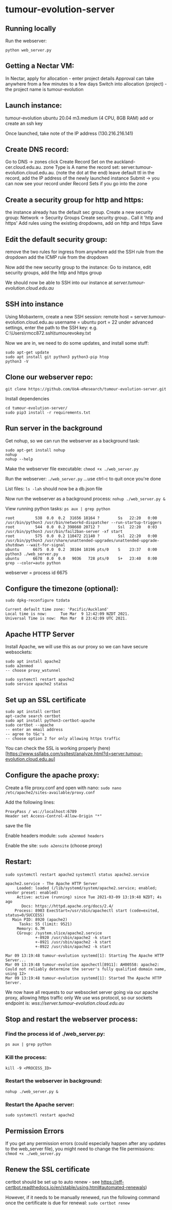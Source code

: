 # tumour-evolution-server

## Running locally
Run the webserver:

`python web_server.py`

## Getting a Nectar VM:
In Nectar, apply for allocation - enter project details
Approval can take anywhere from a few minutes to a few days
Switch into allocation (project) - the project name is tumour-evolution

## Launch instance:
tumour-evolution
ubuntu 20.04
m3.medium (4 CPU, 8GB RAM)
add or create an ssh key

Once launched, take note of the IP address (130.216.216.141)

## Create DNS record:
Go to DNS -> zones
click Create Record Set on the auckland-cer.cloud.edu.au. zone
Type is A
name the record set: server.tumour-evolution.cloud.edu.au. (note the dot at the end)
leave default ttl
in the record, add the IP address of the newly launched instance
Submit
-> you can now see your record under Record Sets if you go into the zone

## Create a security group for http and https:
the instance already has the default sec group.
Create a new security group: Network -> Security Groups
Create security group..
Call it 'http and https'
Add rules using the existing dropdowns, add on http and https
Save

## Edit the default security group:
remove the two rules for ingress from anywhere
add the SSH rule from the dropdown
add the ICMP rule from the dropdown

Now add the new security group to the instance:
Go to instance, edit security groups, add the http and https group

We should now be able to SSH into our instance at *server.tumour-evolution.cloud.edu.au*

## SSH into instance
Using Mobaxterm, create a new SSH session:
remote host = server.tumour-evolution.cloud.edu.au
username = ubuntu
port = 22
under advanced settings, enter the path to the SSH key:
e.g. C:\Users\rmcc872\.ssh\tumourevokey.txt

Now we are in, we need to do some updates, and install some stuff:
```
sudo apt-get update
sudo apt install git python3 python3-pip htop
python3 -V
```

## Clone our webserver repo:
```
git clone https://github.com/UoA-eResearch/tumour-evolution-server.git
```

Install dependencies
```
cd tumour-evolution-server/
sudo pip3 install -r requirements.txt
```

## Run server in the background
Get nohup, so we can run the webserver as a background task:
```
sudo apt-get install nohup
nohup
nohup --help
```

Make the webserver file executable:
`chmod +x ./web_server.py`

Run the webserver:
`./web_server.py`
...use ctrl-c to quit once you're done

List files:
`ls -lah`
should now be a db.json file

Now run the webserver as a background process:
`nohup ./web_server.py &`

View running python tasks:
`ps aux | grep python`

```
root         538  0.0  0.2  31656 18164 ?        Ss   22:20   0:00 /usr/bin/python3 /usr/bin/networkd-dispatcher --run-startup-triggers
root         544  0.0  0.2 398660 20712 ?        Ssl  22:20   0:03 /usr/bin/python3 /usr/bin/fail2ban-server -xf start
root         575  0.0  0.2 110472 21140 ?        Ssl  22:20   0:00 /usr/bin/python3 /usr/share/unattended-upgrades/unattended-upgrade-shutdown --wait-for-signal
ubuntu      6675  0.0  0.2  30104 18196 pts/0    S    23:37   0:00 python3 ./web_server.py
ubuntu      6678  0.0  0.0   9036   728 pts/0    S+   23:40   0:00 grep --color=auto python
```

webserver = process id 6675

## Configure the timezone (optional):
`sudo dpkg-reconfigure tzdata`

```
Current default time zone: 'Pacific/Auckland'
Local time is now:      Tue Mar  9 12:42:09 NZDT 2021.
Universal Time is now:  Mon Mar  8 23:42:09 UTC 2021.
```

## Apache HTTP Server
Install Apache, we will use this as our proxy so we can have secure websockets:
```
sudo apt install apache2
sudo a2enmod
-- choose proxy_wstunnel

sudo systemctl restart apache2
sudo service apache2 status
```


## Set up an SSL certificate
```
sudo apt install certbot
apt-cache search certbot
sudo apt install python3-certbot-apache
sudo certbot --apache
-- enter an email address
-- agree to t&c's
-- choose option 2 for only allowing https traffic
```

You can check the SSL is working properly (here)[https://www.ssllabs.com/ssltest/analyze.html?d=server.tumour-evolution.cloud.edu.au]

## Configure the apache proxy:
Create a file proxy.conf and open with nano:
`sudo nano /etc/apache2/sites-available/proxy.conf`

Add the following lines:
```
ProxyPass / ws://localhost:6789
Header set Access-Control-Allow-Origin "*"
```

save the file

Enable headers module:
`sudo a2enmod headers`

Enable the site:
`sudo a2ensite`
(choose proxy)

## Restart:
`sudo systemctl restart apache2`
`systemctl status apache2.service`

```
apache2.service - The Apache HTTP Server
     Loaded: loaded (/lib/systemd/system/apache2.service; enabled; vendor preset: enabled)
     Active: active (running) since Tue 2021-03-09 13:19:48 NZDT; 4s ago
       Docs: https://httpd.apache.org/docs/2.4/
    Process: 8903 ExecStart=/usr/sbin/apachectl start (code=exited, status=0/SUCCESS)
   Main PID: 8920 (apache2)
      Tasks: 55 (limit: 9521)
     Memory: 6.7M
     CGroup: /system.slice/apache2.service
             +-8920 /usr/sbin/apache2 -k start
             +-8921 /usr/sbin/apache2 -k start
             +-8922 /usr/sbin/apache2 -k start

Mar 09 13:19:48 tumour-evolution systemd[1]: Starting The Apache HTTP Server...
Mar 09 13:19:48 tumour-evolution apachectl[8911]: AH00558: apache2: Could not reliably determine the server's fully qualified domain name, using 12>
Mar 09 13:19:48 tumour-evolution systemd[1]: Started The Apache HTTP Server.
```

We now have all requests to our websocket server going via our apache proxy, allowing https traffic only
We use wss protocol, so our sockets endpoint is:
*wss://server.tumour-evolution.cloud.edu.au*



## Stop and restart the webserver process:

### Find the process id of ./web_server.py:
`ps aux | grep python`

### Kill the process:
`kill -9 <PROCESS_ID>`

### Restart the webserver in background:
`nohup ./web_server.py &`

### Restart the Apache server:
`sudo systemctl restart apache2`

## Permission Errors 
If you get any permission errors (could especially happen after any updates to the web_server file), 
you might need to change the file permissions:
`chmod +x ./web_server.py`

## Renew the SSL certificate
certbot should be set up to auto renew - see https://eff-certbot.readthedocs.io/en/stable/using.html#automated-renewals)

However, if it needs to be manually renewed, run the following command once the certificate is due for renewal:
`sudo certbot renew`
